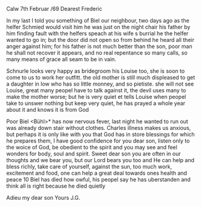  Calw 7th Februar /69
Dearest Frederic

In my last I told you something of Biel our neighbour, two days ago as the helfer Schmied would visit him he was just on the night chair his father by him finding fault with the helfers speach at his wife s burrial he the helfer wanted to go in; but the door did not open so from behind he heard all their anger against him; for his father is not much better than the son, poor man he shall not recover it appears, and no real repentance so many calls, so many means of grace all seam to be in vain.

Schnurle looks very happy as bridegroom his Louise too, she is soon to come to us to work her outfitt. the old mother is still much displeased to get a daughter in low who has so little monney, and so pietiste. she will not see Louise, great many peopel have to talk against it, the devil uses many to make the mother worse; but he is very quiet et tells Louise when peopel take to unswer nothing but keep very quiet, he has prayed a whole year about it and knows it is from God

Poor Biel <Bühl>* has now nervous fever, last night he wanted to run out was already down stair without clothes. Charles illness makes us anxious, but perhaps it is only like with you that God has in store blessings for which he prepares them, I have good confidence for you dear son, listen only to the woice of God, be obedient to the spirit and you may see and feel wonders for body, soul and spirit. Sweet dear son you are often in our thoughts and we bear you, but our Lord bears you too and He can help and bless richly, take care of yourself, against the sun, too much work, excitement and food, one can help a great deal towards ones health and peace 
10 Biel has died how owful, his peopel say he has uberstanden and think all is right because he died quietly

Adieu my dear son
 Yours J.G.
